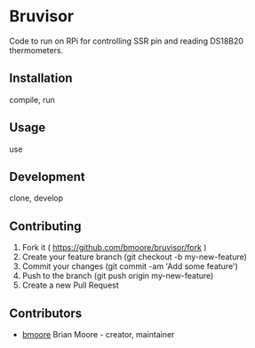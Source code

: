 # Bruvisor

Code to run on RPi for controlling SSR pin and reading DS18B20 thermometers.

## Installation

compile, run

## Usage

use

## Development

clone, develop

## Contributing

1. Fork it ( https://github.com/bmoore/bruvisor/fork )
2. Create your feature branch (git checkout -b my-new-feature)
3. Commit your changes (git commit -am 'Add some feature')
4. Push to the branch (git push origin my-new-feature)
5. Create a new Pull Request

## Contributors

- [bmoore](https://github.com/bmoore) Brian Moore - creator, maintainer
